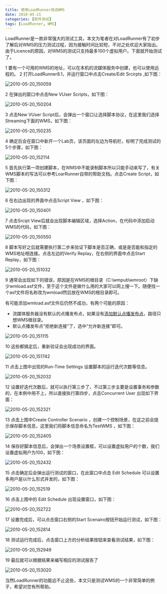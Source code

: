 ```yaml
---
title: 使用LoadRunner测试WMS
date: 2010-05-21
categories: [软件测试]
tags: [LoadRunner, WMS]
---
```


LoadRunner是一款非常强大的测试工具，本文为笔者在对LoadRunner有了初步了解后对WMS的压力测试过程，因为接触时间比较短，不对之处欢迎大家指出。由于Licence的原因，对WMS的测试只支持最多100个虚拟用户。下面就开始测试了。

1 要有一个可用的WMS的地址，可以在本机的流媒体服务中创建，也可以使用远程的。
2 打开LoadRunner8.1，并运行窗口中点击Create/Edit Srcirpts ,如下图：

![2010-05-20_150059](http://oec2003.qiniudn.com/2010-05-20_150059.png)

2 在弹出的窗口中点击New VUser Scripts，如下图：

![2010-05-20_150204](http://oec2003.qiniudn.com/2010-05-20_150204.png)

3 点击New VUser Script后，会弹出一个窗口让选择脚本协议，在这里我们选择Streaming下面的WMS，如下图：

![2010-05-20_150235](http://oec2003.qiniudn.com/2010-05-20_150235.png)

4 确定后会在窗口中新开一个Lab页，该页面的左边为导航栏，标明了完成测试的5个步骤，如下图：

![2010-05-20_152114](http://oec2003.qiniudn.com/2010-05-20_152114.png)

5 首先执行第一项创建脚本，在WMS中不能录制脚本所以只能手动来写了，有关WMS脚本的写法可以参考LoarRunner自带的帮助文档。点击Create Script，如下图：

![2010-05-20_150312](http://oec2003.qiniudn.com/2010-05-20_150312.png)

6 在右边出现的界面中点击Script View ，如下图：

![2010-05-20_150401](http://oec2003.qiniudn.com/2010-05-20_150401.png)

7 点击Srcipt View后就会出现脚本编辑区域，选择Action，在代码中添加启动WMS的代码，如下图：

![2010-05-20_150550](http://oec2003.qiniudn.com/2010-05-20_150550.png)

8 脚本写好之后就需要执行第二步来验证下脚本是否正确，或是是否能和指定的WMS地址相连接。点击左边的Verify Replay，在右侧的界面中点击Start Replay，如下图：

![2010-05-20_151032](http://oec2003.qiniudn.com/2010-05-20_151032.png)

9 通常会出现如下的错误，原因是在WMS的根目录（C:\wmpub\wmroot）下缺少wmload.asf文件，至于这个文件是做什么用的大家可以网上搜一下。随便找一个asf文件将名称改为wmload然后放在WMS的根目录即可。

有可能添加wmload.asf文件后仍然不成功，有两个可能的原因：

* 流媒体服务器没有默认的点播发布点，如果没有[添加默认点播发布点](http://www.cnblogs.com/oec2003/archive/2010/05/19/1739254.html)，路径只想WMS根目录。
* 默认点播发布点“拒绝新连接”了，选中“允许新连接”即可。

![2010-05-20_151115](http://oec2003.qiniudn.com/2010-05-20_151115.png)

10 这些都搞定后，重新验证会出现成功的界面。

![2010-05-20_151742](http://oec2003.qiniudn.com/2010-05-20_151742.png)

11 点击上图中出现的Run-Time Settings 设置脚本的运行迭代次数等信息。

![2010-05-20_152032](http://oec2003.qiniudn.com/2010-05-20_152321.png)

12 设置好迭代次数后，就可以执行第三步了，不过第三步主要是设置事务和参数的，在本例中用不上，所以直接执行第四步，点击Concurrent User 出现如下界面：

![2010-05-20_152321](http://oec2003.qiniudn.com/2010-05-20_152321.png)

13 点击上图中Create Controller Scenario ，创建一个控制场景，在这之前会提示保存脚本信息，这里我们将脚本信息命名为TestWMS ，如下图：

![2010-05-20_152405](http://oec2003.qiniudn.com/2010-05-20_152405.png)

14 保存好脚本信息后，会弹出一个场景设置框，可以设置虚拟用户的个数，我们设置虚拟用户为100，如下图：

![2010-05-20_152432](http://oec2003.qiniudn.com/2010-05-20_152432.png)

15 点击确定后会弹出运行测试的窗口，在此窗口中点击 Edit Schedule 可以设置多用户是以什么形式并发的，如下图：

![2010-05-20_152519](http://oec2003.qiniudn.com/2010-05-20_152519.png)

16 点击上图中的 Edit Schedule 出现设置窗口，如下图：

![2010-05-20_152722](http://oec2003.qiniudn.com/2010-05-20_152722.png)

17 设置完成后，可以点击窗口右侧的Start Scenairo按钮开始运行测试，如下图：

![2010-05-20_152814](http://oec2003.qiniudn.com/2010-05-20_152814.png)

18 测试运行完成后，点击窗口上方的分析结果按钮来查看测试结果，如下图：

![2010-05-20_152949](http://oec2003.qiniudn.com/2010-05-20_152949.png)

19 最后就可以根据结果来编写相应的测试报告了

![2010-05-20_153020](http://oec2003.qiniudn.com/2010-05-20_153020.png)

当然LoadRunner的功能远不止这些，本文只是测试WMS的一个非常简单的例子，希望对您有所帮助。


